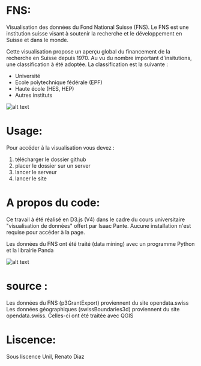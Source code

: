 # FNS:

Visualisation des données du Fond National Suisse (FNS). Le FNS est une institution suisse visant à soutenir la recherche et le développement en Suisse et dans le monde.

Cette visualisation propose un aperçu global du financement de la recherche en Suisse depuis 1970. Au vu du nombre important d'insitutions, une classification à été adoptée. La classification est la suivante : 

- Université
- Ecole polytechnique fédérale (EPF)
- Haute école (HES, HEP)
- Autres instituts

![alt text](https://github.com/rerouj/fns/blob/master/screenshots/screenshot1.png)

# Usage:

Pour accéder à la visualisation vous devez : 

1) télécharger le dossier github 
2) placer le dossier sur un server 
3) lancer le serveur 
4) lancer le site

# A propos du code:

Ce travail à été réalisé en D3.js (V4) dans le cadre du cours universitaire "visualisation de données" offert par Isaac Pante.
Aucune installation n'est requise pour accéder à la page.

Les données du FNS ont été traité (data mining) avec un programme Python et la librairie Panda

![alt text](https://github.com/rerouj/fns/blob/master/screenshots/screenshot2.png)

# source :

Les données du FNS (p3GrantExport) proviennent du site opendata.swiss
Les données géographiques (swissBoundaries3d) proviennent du site opendata.swiss. Celles-ci ont été traitée avec QGIS

# Liscence:

Sous liscence Unil, Renato Diaz

